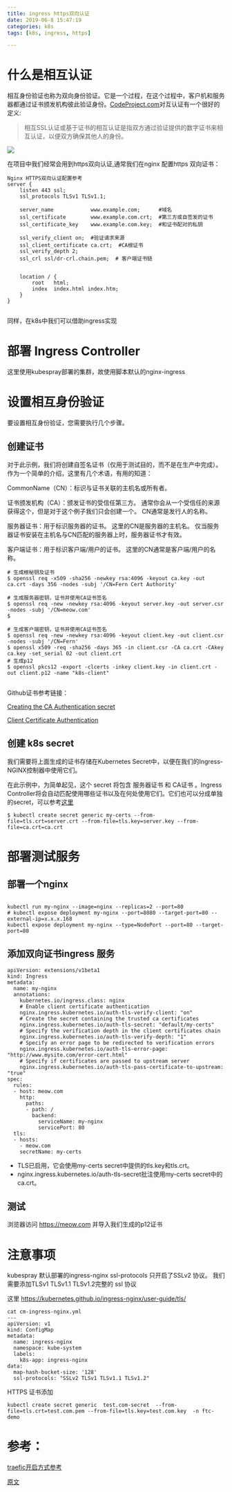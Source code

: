 ```yaml
---
title: ingress https双向认证
date: 2019-06-8 15:47:19
categories: k8s
tags: [k8s, ingress, https]

---
```

# 什么是相互认证
相互身份验证也称为双向身份验证。它是一个过程，在这个过程中，客户机和服务器都通过证书颁发机构彼此验证身份。[CodeProject.com](https://www.codeproject.com/Articles/326574/An-Introduction-to-Mutual-SSL-Authentication)对互认证有一个很好的定义:
>
>相互SSL认证或基于证书的相互认证是指双方通过验证提供的数字证书来相互认证，以便双方确保其他人的身份。
>

![](https://raw.githubusercontent.com/liupeng0518/e-book/master/k8s/.images/k8s-ingress-tls.png)

在项目中我们经常会用到https双向认证,通常我们在nginx 配置https 双向证书：
```
Nginx HTTPS双向认证配置参考
server {
    listen 443 ssl;
    ssl_protocols TLSv1 TLSv1.1;

    server_name            www.example.com;      #域名
    ssl_certificate        www.example.com.crt;  #第三方或自签发的证书
    ssl_certificate_key    www.example.com.key;  #和证书配对的私钥

    ssl_verify_client on;  #验证请求来源
    ssl_client_certificate ca.crt;  #CA根证书
    ssl_verify_depth 2;
    ssl_crl ssl/dr-crl.chain.pem;  # 客户端证书链


    location / {
        root   html;
        index  index.html index.htm;
    }
}


```
同样，在k8s中我们可以借助ingress实现

# 部署 Ingress Controller
这里使用kubespray部署的集群，故使用脚本默认的nginx-ingress



# 设置相互身份验证
要设置相互身份验证，您需要执行几个步骤。

## 创建证书
对于此示例，我们将创建自签名证书（仅用于测试目的，而不是在生产中完成）。 作为一个简单的介绍，这里有几个术语，有用的知道：

CommonName（CN）：标识与证书关联的主机名或所有者。

证书颁发机构（CA）：颁发证书的受信任第三方。 通常你会从一个受信任的来源获得这个，但是对于这个例子我们只会创建一个。 CN通常是发行人的名称。

服务器证书：用于标识服务器的证书。 这里的CN是服务器的主机名。 仅当服务器证书安装在主机名与CN匹配的服务器上时，服务器证书才有效。

客户端证书：用于标识客户端/用户的证书。 这里的CN通常是客户端/用户的名称。



```
# 生成根秘钥及证书
$ openssl req -x509 -sha256 -newkey rsa:4096 -keyout ca.key -out ca.crt -days 356 -nodes -subj '/CN=Fern Cert Authority'

# 生成服务器密钥，证书并使用CA证书签名
$ openssl req -new -newkey rsa:4096 -keyout server.key -out server.csr -nodes -subj '/CN=meow.com'
$   

# 生成客户端密钥，证书并使用CA证书签名
$ openssl req -new -newkey rsa:4096 -keyout client.key -out client.csr -nodes -subj '/CN=Fern'
$ openssl x509 -req -sha256 -days 365 -in client.csr -CA ca.crt -CAkey ca.key -set_serial 02 -out client.crt
# 生成p12 
$ openssl pkcs12 -export -clcerts -inkey client.key -in client.crt -out client.p12 -name "k8s-client"


```

Github证书参考链接：

[Creating the CA Authentication secret](https://github.com/kubernetes/ingress-nginx/blob/master/docs/examples/PREREQUISITES.md#creating-the-ca-authentication-secret)

[Client Certificate Authentication](https://github.com/kubernetes/ingress-nginx/tree/master/docs/examples/auth/client-certs)

## 创建 k8s secret
我们需要将上面生成的证书存储在Kubernetes Secret中，以便在我们的Ingress-NGINX控制器中使用它们。

在此示例中，为简单起见，这个 secret 将包含 服务器证书 和 CA证书 。Ingress Controller将会自动匹配使用哪些证书以及在何处使用它们。它们也可以分成单独的secret，可以参考[这里](https://github.com/kubernetes/ingress-nginx/tree/master/docs/examples/auth/client-certs)


```
$ kubectl create secret generic my-certs --from-file=tls.crt=server.crt --from-file=tls.key=server.key --from-file=ca.crt=ca.crt

```


# 部署测试服务
## 部署一个nginx

```

kubectl run my-nginx --image=nginx --replicas=2 --port=80
# kubectl expose deployment my-nginx --port=8080 --target-port=80 --external-ip=x.x.x.168
kubectl expose deployment my-nginx --type=NodePort --port=80 --target-port=80

```


## 添加双向证书ingress 服务
```
apiVersion: extensions/v1beta1
kind: Ingress
metadata:
  name: my-nginx
  annotations:
    kubernetes.io/ingress.class: nginx
    # Enable client certificate authentication
    nginx.ingress.kubernetes.io/auth-tls-verify-client: "on"
    # Create the secret containing the trusted ca certificates
    nginx.ingress.kubernetes.io/auth-tls-secret: "default/my-certs"
    # Specify the verification depth in the client certificates chain
    nginx.ingress.kubernetes.io/auth-tls-verify-depth: "1"
    # Specify an error page to be redirected to verification errors
    nginx.ingress.kubernetes.io/auth-tls-error-page: "http://www.mysite.com/error-cert.html"
    # Specify if certificates are passed to upstream server
    nginx.ingress.kubernetes.io/auth-tls-pass-certificate-to-upstream: "true"
spec:
  rules:
  - host: meow.com
    http:
      paths:
      - path: /
        backend:
          serviceName: my-nginx
          servicePort: 80
  tls:
  - hosts:
    - meow.com
    secretName: my-certs

```
- TLS已启用，它会使用my-certs secret中提供的tls.key和tls.crt。
- nginx.ingress.kubernetes.io/auth-tls-secret批注使用my-certs secret中的ca.crt。

## 测试
浏览器访问 https://meow.com 并导入我们生成的p12证书

# 注意事项
kubespray 默认部署的ingress-nginx ssl-protocols 只开启了SSLv2 协议。 我们需要添加TLSv1 TLSv1.1 TLSv1.2完整的 ssl 协议

这里 https://kubernetes.github.io/ingress-nginx/user-guide/tls/

```
cat cm-ingress-nginx.yml
---
apiVersion: v1
kind: ConfigMap
metadata:
  name: ingress-nginx
  namespace: kube-system
  labels:
    k8s-app: ingress-nginx
data:
  map-hash-bucket-size: '128'
  ssl-protocols: "SSLv2 TLSv1 TLSv1.1 TLSv1.2"
```
HTTPS 证书添加
```
kubectl create secret generic  test.com-secret  --from-file=tls.crt=test.com.pem --from-file=tls.key=test.com.key  -n ftc-demo
```



# 参考：

[traefic开启方式参考](http://www.lstop.pub/2018/06/05/traefik%E5%AE%9E%E7%8E%B0ssl%E5%8F%8C%E5%90%91%E8%AE%A4%E8%AF%81/)

[原文](https://medium.com/@awkwardferny/configuring-certificate-based-mutual-authentication-with-kubernetes-ingress-nginx-20e7e38fdfca)